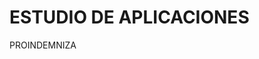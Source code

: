 # ESTUDIO DE APLICACIONES
PROINDEMNIZA


[cordova-app]: http://github.com/apache/cordova-app-hello-world

